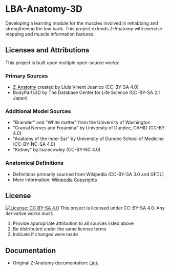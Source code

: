 # LBA-Anatomy-3D

Developing a learning module for the muscles involved in rehabbing and strengthening the low back.
This project extends Z-Anatomy with exercise mapping and muscle information features.

## Licenses and Attributions

This project is built upon multiple open-source works:

### Primary Sources
- [Z-Anatomy](https://github.com/LluisV/Z-Anatomy) created by Lluís Vinent Juanico (CC-BY-SA 4.0)
- BodyParts3D by The Database Center for Life Science (CC-BY-SA 2.1 Japan)

### Additional Model Sources
- "Brainder" and "White matter" from the University of Washington
- "Cranial Nerves and Foramina" by University of Dundee, CAHID (CC-BY 4.0)
- "Anatomy of the Inner Ear" by University of Dundee School of Medicine (CC-BY-NC-SA 4.0)
- "Kidney" by lissiecowley (CC-BY-NC 4.0)

### Anatomical Definitions
- Definitions primarily sourced from Wikipedia (CC-BY-SA 3.0 and GFDL)
- More information: [Wikipedia Copyrights](https://en.wikipedia.org/wiki/Wikipedia:Copyrights)

## License
[![License: CC BY-SA 4.0](https://img.shields.io/badge/License-CC%20BY--SA%204.0-lightgrey.svg)](https://creativecommons.org/licenses/by-sa/4.0/)
This project is licensed under CC-BY-SA 4.0. Any derivative works must:
1. Provide appropriate attribution to all sources listed above
2. Be distributed under the same license terms
3. Indicate if changes were made

## Documentation
- Original Z-Anatomy documentation: [Link](https://docs.google.com/document/d/1peWW_7IiVgTTAwcI_auv38YSJ6qGWRuTMxzzhkRpXIk/edit#heading=h.dxist1y53h8t)